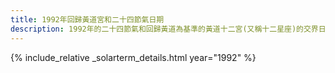 ```yaml
---
title: 1992年回歸黃道宮和二十四節氣日期
description: 1992年的二十四節氣和回歸黃道為基準的黃道十二宮(又稱十二星座)的交界日期，常見於西洋占星術和星座運程
---
```

{% include_relative _solarterm_details.html year="1992" %}
